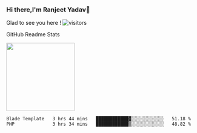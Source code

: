 ### Hi there,I'm Ranjeet Yadav👋

Glad to see you here ! ![visitors](https://visitor-badge.glitch.me/badge?page_id=${ranjeetproject}.${ranjeetproject.repo.id}) 

GitHub Readme Stats 

<img height="180em" src="https://github-readme-stats.vercel.app/api?username=ranjeetproject&show_icons=true&hide_border=true&&count_private=true&include_all_commits=true" />

<!--START_SECTION:waka-->
```text
Blade Template   3 hrs 44 mins   ████████████▓░░░░░░░░░░░░   51.18 % 
PHP              3 hrs 34 mins   ████████████▒░░░░░░░░░░░░   48.82 % 
```
<!--END_SECTION:waka-->
